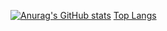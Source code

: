 [![Anurag's GitHub stats](https://github-readme-stats.vercel.app/api?username=090TYPE)](https://github.com/anuraghazra/github-readme-stats)
[Top Langs](https://github-readme-stats.vercel.app/api/top-langs/?username=090TYPE&size_weight=0.5&count_weight=0.5)